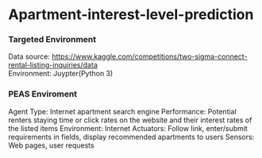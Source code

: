 # Apartment-interest-level-prediction

### Targeted Environment
Data source: https://www.kaggle.com/competitions/two-sigma-connect-rental-listing-inquiries/data  
Environment: Juypter(Python 3)

### PEAS Enviroment
Agent Type: Internet apartment search engine
Performance: Potential renters staying time or click rates on the website and their interest rates of the listed items
Environment: Internet
Actuators: Follow link, enter/submit requirements in fields, display recommended apartments to users
Sensors: Web pages, user requests